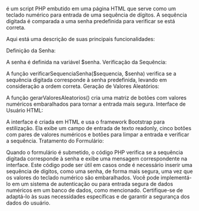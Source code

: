 é um script PHP embutido em uma página HTML que serve como um teclado numérico para entrada de uma sequência de dígitos. A sequência digitada é comparada a uma senha predefinida para verificar se está correta.

Aqui está uma descrição de suas principais funcionalidades:

Definição da Senha:

A senha é definida na variável $senha.
Verificação da Sequência:

A função verificarSequenciaSenha($sequencia, $senha) verifica se a sequência digitada corresponde à senha predefinida, levando em consideração a ordem correta.
Geração de Valores Aleatórios:

A função gerarValoresAleatorios() cria uma matriz de botões com valores numéricos embaralhados para tornar a entrada mais segura.
Interface de Usuário HTML:

A interface é criada em HTML e usa o framework Bootstrap para estilização.
Ela exibe um campo de entrada de texto readonly, cinco botões com pares de valores numéricos e botões para limpar a entrada e verificar a sequência.
Tratamento do Formulário:

Quando o formulário é submetido, o código PHP verifica se a sequência digitada corresponde à senha e exibe uma mensagem correspondente na interface.
Este código pode ser útil em casos onde é necessário inserir uma sequência de dígitos, como uma senha, de forma mais segura, uma vez que os valores do teclado numérico são embaralhados. Você pode implementá-lo em um sistema de autenticação ou para entrada segura de dados numéricos em um banco de dados, como mencionado. Certifique-se de adaptá-lo às suas necessidades específicas e de garantir a segurança dos dados do usuário.
